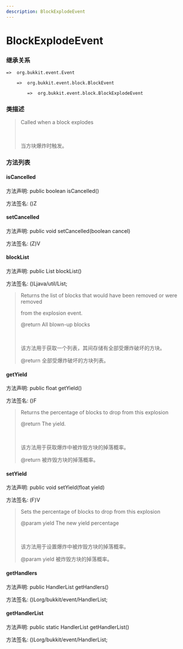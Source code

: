 ```yaml
---
description: BlockExplodeEvent
---
```


# BlockExplodeEvent

### 继承关系

    =>  org.bukkit.event.Event

        =>  org.bukkit.event.block.BlockEvent

            =>  org.bukkit.event.block.BlockExplodeEvent

### 类描述

> Called when a block explodes
> 
> <br>
> 
> 当方块爆炸时触发。

### 方法列表

#### isCancelled

方法声明: public boolean isCancelled()

方法签名: ()Z

#### setCancelled

方法声明: public void setCancelled(boolean cancel)

方法签名: (Z)V

#### blockList

方法声明: public List<Block> blockList()

方法签名: ()Ljava/util/List;

> Returns the list of blocks that would have been removed or were removed
> 
> from the explosion event.
> 
> @return All blown-up blocks
> 
> <br>
> 
> 该方法用于获取一个列表，其间存储有全部受爆炸破坏的方块。
> 
> @return 全部受爆炸破坏的方块列表。

#### getYield

方法声明: public float getYield()

方法签名: ()F

> Returns the percentage of blocks to drop from this explosion
> 
> @return The yield.
> 
> <br>
> 
> 该方法用于获取爆炸中被炸毁方块的掉落概率。
> 
> @return 被炸毁方块的掉落概率。

#### setYield

方法声明: public void setYield(float yield)

方法签名: (F)V

> Sets the percentage of blocks to drop from this explosion
> 
> @param yield The new yield percentage
> 
> <br>
> 
> 该方法用于设置爆炸中被炸毁方块的掉落概率。
> 
> @param yield 被炸毁方块的掉落概率。

#### getHandlers

方法声明: public HandlerList getHandlers()

方法签名: ()Lorg/bukkit/event/HandlerList;

#### getHandlerList

方法声明: public static HandlerList getHandlerList()

方法签名: ()Lorg/bukkit/event/HandlerList;